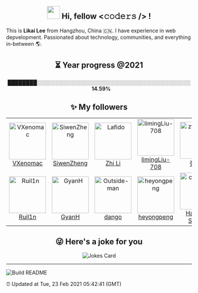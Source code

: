 <h2 align="center"><strong><img src="https://media.giphy.com/media/hvRJCLFzcasrR4ia7z/giphy.gif" width="35px"> Hi, fellow <𝚌𝚘𝚍𝚎𝚛𝚜 /> !</strong></h2>
<p>
  This is <strong>Likai Lee</strong> from Hangzhou, China 🇨🇳. I have experience in web depvelopment.  Passionated about technology, communities, and everything in-between 🌎.
</p>

<h2 align="center"><strong>⏳ Year progress @<!--START_SECTION:cur-year-->2021<!--END_SECTION:cur-year--></strong></h2>
<p align="center">
    <!--START_SECTION:year-progress-bar-->████████░░░░░░░░░░░░░░░░░░░░░░░░░░░░░░░░░░░░░░░░░░<!--END_SECTION:year-progress-bar-->
    &nbsp;&nbsp;
    <b><!--START_SECTION:year-progress-percent-->14.59<!--END_SECTION:year-progress-percent-->%</b>
</p>

<h2 align="center"><strong>✨ My followers</strong></h2>
<!--START_SECTION:top-followers-->
<table>
<tr>
    <td align="center">
      <a href="https://github.com/VXenomac">
        <img src="https://avatars.githubusercontent.com/u/21958044?v=4" width="100px;" alt="VXenomac"/>
      </a>
      <br />
      <a href="https://github.com/VXenomac">VXenomac</a>
    </td>    <td align="center">
      <a href="https://github.com/SiwenZheng">
        <img src="https://avatars.githubusercontent.com/u/16337571?v=4" width="100px;" alt="SiwenZheng"/>
      </a>
      <br />
      <a href="https://github.com/SiwenZheng">SiwenZheng</a>
    </td>    <td align="center">
      <a href="https://github.com/Lafido">
        <img src="https://avatars.githubusercontent.com/u/2927304?v=4" width="100px;" alt="Lafido"/>
      </a>
      <br />
      <a href="https://github.com/Lafido">Zhi Li</a>
    </td>    <td align="center">
      <a href="https://github.com/limingLiu-708">
        <img src="https://avatars.githubusercontent.com/u/49385193?v=4" width="100px;" alt="limingLiu-708"/>
      </a>
      <br />
      <a href="https://github.com/limingLiu-708">limingLiu-708</a>
    </td>    <td align="center">
      <a href="https://github.com/ztygalaxy">
        <img src="https://avatars.githubusercontent.com/u/35124692?v=4" width="100px;" alt="ztygalaxy"/>
      </a>
      <br />
      <a href="https://github.com/ztygalaxy">张天宇</a>
    </td>    <td align="center">
      <a href="https://github.com/MQQM">
        <img src="https://avatars.githubusercontent.com/u/34396349?v=4" width="100px;" alt="MQQM"/>
      </a>
      <br />
      <a href="https://github.com/MQQM">Tianhao Zhang</a>
    </td>    <td align="center">
      <a href="https://github.com/jsjzyzc">
        <img src="https://avatars.githubusercontent.com/u/32808240?v=4" width="100px;" alt="jsjzyzc"/>
      </a>
      <br />
      <a href="https://github.com/jsjzyzc">Aniu</a>
    </td></tr>
<tr>
    <td align="center">
      <a href="https://github.com/Ruil1n">
        <img src="https://avatars.githubusercontent.com/u/29536370?v=4" width="100px;" alt="Ruil1n"/>
      </a>
      <br />
      <a href="https://github.com/Ruil1n">Ruil1n</a>
    </td>    <td align="center">
      <a href="https://github.com/GyanH">
        <img src="https://avatars.githubusercontent.com/u/34931039?v=4" width="100px;" alt="GyanH"/>
      </a>
      <br />
      <a href="https://github.com/GyanH">GyanH</a>
    </td>    <td align="center">
      <a href="https://github.com/Outside-man">
        <img src="https://avatars.githubusercontent.com/u/19770588?v=4" width="100px;" alt="Outside-man"/>
      </a>
      <br />
      <a href="https://github.com/Outside-man">dango</a>
    </td>    <td align="center">
      <a href="https://github.com/heyongpeng">
        <img src="https://avatars.githubusercontent.com/u/26265667?v=4" width="100px;" alt="heyongpeng"/>
      </a>
      <br />
      <a href="https://github.com/heyongpeng">heyongpeng</a>
    </td>    <td align="center">
      <a href="https://github.com/colla2me">
        <img src="https://avatars.githubusercontent.com/u/26298112?v=4" width="100px;" alt="colla2me"/>
      </a>
      <br />
      <a href="https://github.com/colla2me">Harimoto Satoshi</a>
    </td></tr>
</table>
<!--END_SECTION:top-followers-->
<h2 align="center"><strong>😜 Here's a joke for you</strong></h2>
<p align="center">
  <img src="https://readme-jokes.vercel.app/api?theme=vue" alt="Jokes Card" />
</p>

---

<a href="https://github.com/LikaiLee"><img src="https://github.com/LikaiLee/LikaiLee/workflows/Build%20README/badge.svg" alt="Build README" align="left" /></a><br />
<p align="left">⏰ Updated at <!--START_SECTION:update-time-->Tue, 23 Feb 2021 05:42:41 (GMT)<!--END_SECTION:update-time--></p>
